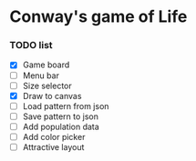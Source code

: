 # Conway's game of Life

### TODO list

- [x] Game board
- [ ] Menu bar
- [ ] Size selector
- [x] Draw to canvas
- [ ] Load pattern from json
- [ ] Save pattern to json
- [ ] Add population data 
- [ ] Add color picker
- [ ] Attractive layout
